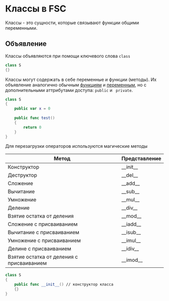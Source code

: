 # Классы в FSC

Классы - это сущности, которые связывают функции общими переменными.

## Объявление

Классы объявляются при помощи ключевого слова <code class="language-Swift">class</code>

```swift
class S
{}
```

Классы могут содержать в себе переменные и функции (методы).
Их объявление аналогично обычным [функциям](function.md) и [переменным](variable.md),
но с дополнительными аттрибутами доступа: <code class="language-Swift">public</code> и  <code class="language-Swift">
private</code>.

```swift
class S
{
    public var x = 0
    
    public func test()
    {
        return 0
    }
}
```

Для перезагрузки операторов используются магические методы

| Метод                                     | Представление |
|-------------------------------------------|---------------|
| Конструктор                               | \_\_init\_\_  |
| Деструктор                                | \_\_del\_\_   |
| Сложение                                  | \_\_add\_\_   |
| Вычитание                                 | \_\_sub\_\_   |
| Умножение                                 | \_\_mul\_\_   |
| Деление                                   | \_\_div\_\_   |
| Взятие остатка от деления                 | \_\_mod\_\_   |
| Сложение с присваиванием                  | \_\_iadd\_\_  |
| Вычитание с присваиванием                 | \_\_isub\_\_  |
| Умножение с присваиванием                 | \_\_imul\_\_  |
| Делине с присваиванием                    | \_\_idiv\_\_  |
| Взятие остатка от деления с присваиванием | \_\_imod\_\_  |


```swift
class S
{
    public func __init__() // конструктор класса
    {}
}
```
